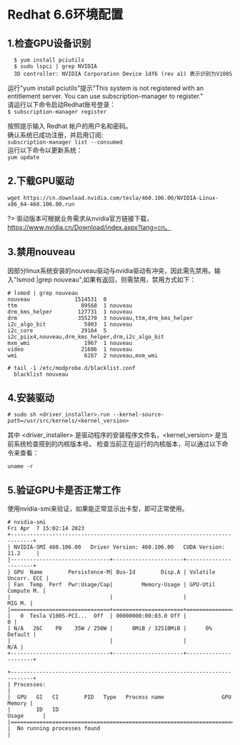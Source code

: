 # Redhat 6.6环境配置

## 1.检查GPU设备识别
```
  $ yum install pciutils
  $ sudo lspci | grep NVIDIA
  3D controller: NVIDIA Corporation Device 1df6 (rev a1) 表示识别为V100S
```

运行"yum install pciutils"提示"This system is not registered with an entitlement server. You can use subscription-manager to register."</br>
请运行以下命令启动Redhat账号登录：</br>
    ```
    $ subscription-manager register
    ```
    
按照提示输入 Redhat 帐户的用户名和密码。</br>
确认系统已成功注册，并启用订阅:</br>
    ```
    subscription-manager list --consumed
    ```
    </br>
    运行以下命令以更新系统：</br>
    ```
    yum update
    ```
    
 ## 2.下载GPU驱动
 ```
 wget https://cn.download.nvidia.com/tesla/460.106.00/NVIDIA-Linux-x86_64-460.106.00.run
 ```
 ?> 驱动版本可根据业务需求从nvidia官方链接下载，https://www.nvidia.cn/Download/index.aspx?lang=cn。
 
 ## 3.禁用nouveau
 因部分linux系统安装的nouveau驱动与nvidia驱动有冲突，因此需先禁用。输入"lsmod  |grep nouveau",如果有返回，则需禁用，禁用方式如下：
 ```
# lsmod | grep nouveau
nouveau              1514531  0 
ttm                    89568  1 nouveau
drm_kms_helper        127731  1 nouveau
drm                   355270  3 nouveau,ttm,drm_kms_helper
i2c_algo_bit            5903  1 nouveau
i2c_core               29164  5 i2c_piix4,nouveau,drm_kms_helper,drm,i2c_algo_bit
mxm_wmi                 1967  1 nouveau
video                  21686  1 nouveau
wmi                     6287  2 nouveau,mxm_wmi
```
 
 ```
 # tail -1 /etc/modprobe.d/blacklist.conf 
   blacklist nouveau
 ```
 ## 4.安装驱动
 ```
 # sudo sh <driver_installer>.run --kernel-source-path=/usr/src/kernels/<kernel_version>
 ```
 其中 <driver_installer> 是驱动程序的安装程序文件名，<kernel_version> 是当前系统检查搭到的内核版本号。
 检查当前正在运行的内核版本，可以通过以下命令来查看：
 ```
 uname -r
 ```
 
 ## 5.验证GPU卡是否正常工作
 使用nvidia-smi来验证，如果能正常显示出卡型，即可正常使用。
 ```
# nvidia-smi
Fri Apr  7 15:02:14 2023       
+-----------------------------------------------------------------------------+
| NVIDIA-SMI 460.106.00   Driver Version: 460.106.00   CUDA Version: 11.2     |
|-------------------------------+----------------------+----------------------+
| GPU  Name        Persistence-M| Bus-Id        Disp.A | Volatile Uncorr. ECC |
| Fan  Temp  Perf  Pwr:Usage/Cap|         Memory-Usage | GPU-Util  Compute M. |
|                               |                      |               MIG M. |
|===============================+======================+======================|
|   0  Tesla V100S-PCI...  Off  | 00000000:00:03.0 Off |                    0 |
| N/A   26C    P0    35W / 250W |      0MiB / 32510MiB |      0%      Default |
|                               |                      |                  N/A |
+-------------------------------+----------------------+----------------------+
                                                                               
+-----------------------------------------------------------------------------+
| Processes:                                                                  |
|  GPU   GI   CI        PID   Type   Process name                  GPU Memory |
|        ID   ID                                                   Usage      |
|=============================================================================|
|  No running processes found                                                 |
````
 
 


 
 
  
 
 





